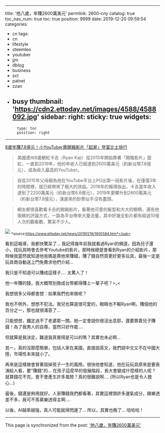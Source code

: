 
---
title: '他八歲，年賺2600萬美元'
permlink: 2600-cny
catalog: true
toc_nav_num: true
toc: true
position: 9999
date: 2019-12-20 09:59:54
categories:
- cn
tags:
- cn
- lifestyle
- steemleo
- youtuber
- jjm
- dblog
- business
- sct
- palnet
- zzan
- busy
thumbnail: 'https://cdn2.ettoday.net/images/4588/4588092.jpg'
sidebar:
    right:
        sticky: true
widgets:
    -
        type: toc
        position: right
---


[8歲年賺7.8億元！小YouTuber靠開箱影片「起家」登富比士排行](https://www.ettoday.net/news/20191219/1605584.htm)

>美國德州8歲網紅卡吉（Ryan Kaji）從2015年開始靠著「開箱影片」竄紅，一直到2019年，他的年收入已經達到2600萬美元（約新台幣7.8億元），成為收入最高的YouTuber。

>自從2015年父母親為他在YouTube平台上PO出第一段影片後，在僅僅3年的時間裡，就已經帶來了極大的效益。2018年的報導指出，卡吉當年收入達到了2200萬美元（約新台幣6.6億元），2019年更攀升到2600萬美元（約新台幣7.8億元），湧進來的鈔票似乎沒有盡頭。

>網友都很喜歡看卡吉的開箱影片，看著他可愛的髮型和大大的眼睛，還有他吸睛的評論方式，一路為平台帶來大量流量，其中好幾支影片都有超過10億人次的觀看數，驚呆不少人。

![](https://cdn2.ettoday.net/images/4588/4588092.jpg)
<sub>*source:https://www.ettoday.net/news/20191219/1605584.htm*</sub>

看到這報導，我都快驚呆了... 我記得幾年前我就看過Ryan的頻道，因為兒子還小，找玩具時會去參考Youtube的影片，那時候總是會看到Ryan的介紹影片，那時候我當然就知道他爸媽是靠他來賺錢，賺了錢自然買更好更多玩具，最後一定是玩具商自動送上門免費求他們介紹...

我只是不知道可以賺成這樣子.... 太驚人了！

他一年賺的錢，我大概幣別換成台幣都得賺上一輩子吧？>_<

我想很多父母都會想：如果我們也來做呢？

我也不例外，想想不犯法。我兒也算是很可愛的，眼睛也不輸Ryan啊，賺個他的百分之一，那也就很滿意了...

只能想想，鐵定過不了老婆那一關。她一定會說你很沒出息耶，還要靠賣兒子賺錢！為了我男人的自尊，當然只好作罷....

但就算是我決定，難道我真覺得是可以的嗎？其實也未必啊...

其一，真的沒那麼簡單，包括人家在美國，直接說英文，我們說中文又不在中國大陸，市場性本來就小了。

再來是這樣做會冒著毀掉孩子一生的風險。很快他會知道，他在玩玩具原來是要表演給人看，要"賺錢"的... 在孩子這麼早的發展階段，長大會變成什麼樣的人呢？就算錢花不完，會不會產生許多風險？真的很難說啊.... (所以Ryan也是令人擔心...)

最後，錢還是夠用就好。人家賺錢我們都看著，其實這裡頭許多運氣成分，跟樂透差不多，我可不羨慕樂透得主啊....

以後，AI越來越強，真人可能就得閃邊了... 所以，其實也晚了... 哈哈哈！

- - -

This page is synchronized from the post: ['他八歲，年賺2600萬美元'](https://steemit.com/@deanliu/2600-cny)
